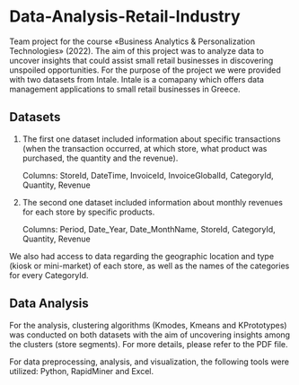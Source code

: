# Data-Analysis-Retail-Industry

Team project for the course «Business Analytics & Personalization Technologies» (2022). The aim of this project was to analyze data to uncover insights that could assist small retail businesses in discovering unspoiled opportunities. For the purpose of the project we were provided
with two datasets from Intale. Intale is a comapany which offers data management applications to small retail businesses in Greece. 

## Datasets
1. The first one dataset included information about specific transactions (when the transaction occurred, at which store, what product was purchased, the quantity and the revenue).
   
   Columns: StoreId,	DateTime,	InvoiceId,	InvoiceGlobalId,	CategoryId,	Quantity,	Revenue

3. The second one dataset included information about monthly revenues for each store by specific products.

   Columns: Period,	Date_Year,	Date_MonthName,	StoreId,	CategoryId,	Quantity,	Revenue


We also had access to data regarding the geographic location and type (kiosk or mini-market) of each store, as well as the names of the categories for every CategoryId.


## Data Analysis
For the analysis, clustering algorithms (Kmodes, Kmeans and KPrototypes) was conducted on both datasets with the aim of uncovering insights among the clusters (store segments). For more details, please refer to the PDF file.

For data preprocessing, analysis, and visualization, the following tools were utilized: Python, RapidMiner and Excel.
